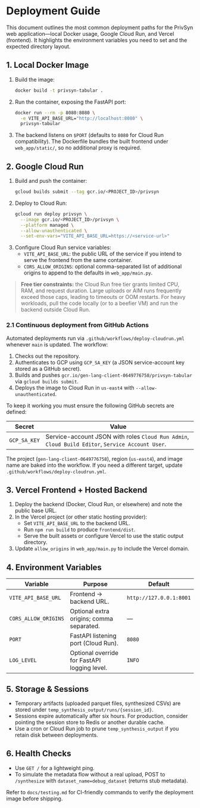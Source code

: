 # Deployment Guide

This document outlines the most common deployment paths for the PrivSyn web application—local Docker usage, Google Cloud Run, and Vercel (frontend). It highlights the environment variables you need to set and the expected directory layout.

## 1. Local Docker Image

1. Build the image:
   ```bash
   docker build -t privsyn-tabular .
   ```
2. Run the container, exposing the FastAPI port:
   ```bash
   docker run --rm -p 8080:8080 \
     -e VITE_API_BASE_URL="http://localhost:8080" \
     privsyn-tabular
   ```
3. The backend listens on `$PORT` (defaults to `8080` for Cloud Run compatibility). The Dockerfile bundles the built frontend under `web_app/static/`, so no additional proxy is required.

## 2. Google Cloud Run

1. Build and push the container:
   ```bash
   gcloud builds submit --tag gcr.io/<PROJECT_ID>/privsyn
   ```
2. Deploy to Cloud Run:
   ```bash
   gcloud run deploy privsyn \
     --image gcr.io/<PROJECT_ID>/privsyn \
     --platform managed \
     --allow-unauthenticated \
     --set-env-vars="VITE_API_BASE_URL=https://<service-url>"
   ```
3. Configure Cloud Run service variables:
   - `VITE_API_BASE_URL`: the public URL of the service if you intend to serve the frontend from the same container.
   - `CORS_ALLOW_ORIGINS`: optional comma-separated list of additional origins to append to the defaults in `web_app/main.py`.

> **Free tier constraints:** the Cloud Run free tier grants limited CPU, RAM, and request duration. Large uploads or AIM runs frequently exceed those caps, leading to timeouts or OOM restarts. For heavy workloads, pull the code locally (or to a beefier VM) and run the backend outside Cloud Run.

### 2.1 Continuous deployment from GitHub Actions

Automated deployments run via `.github/workflows/deploy-cloudrun.yml` whenever `main` is updated. The workflow:

1. Checks out the repository.
2. Authenticates to GCP using `GCP_SA_KEY` (a JSON service-account key stored as a GitHub secret).
3. Builds and pushes `gcr.io/gen-lang-client-0649776758/privsyn-tabular` via `gcloud builds submit`.
4. Deploys the image to Cloud Run in `us-east4` with `--allow-unauthenticated`.

To keep it working you must ensure the following GitHub secrets are defined:

| Secret       | Value                                                                   |
|--------------|-------------------------------------------------------------------------| 
| `GCP_SA_KEY` | Service-account JSON with roles `Cloud Run Admin`, `Cloud Build Editor`, `Service Account User`. |

The project (`gen-lang-client-0649776758`), region (`us-east4`), and image name are baked into the workflow. If you need a different target, update `.github/workflows/deploy-cloudrun.yml`.

## 3. Vercel Frontend + Hosted Backend

1. Deploy the backend (Docker, Cloud Run, or elsewhere) and note the public base URL.
2. In the Vercel project (or other static hosting provider):
   - Set `VITE_API_BASE_URL` to the backend URL.
   - Run `npm run build` to produce `frontend/dist`.
   - Serve the built assets or configure Vercel to use the static output directory.
3. Update `allow_origins` in `web_app/main.py` to include the Vercel domain.

## 4. Environment Variables

| Variable | Purpose | Default |
|----------|---------|---------|
| `VITE_API_BASE_URL` | Frontend → backend URL. | `http://127.0.0.1:8001` |
| `CORS_ALLOW_ORIGINS` | Optional extra origins; comma separated. | — |
| `PORT` | FastAPI listening port (Cloud Run). | `8080` |
| `LOG_LEVEL` | Optional override for FastAPI logging level. | `INFO` |

## 5. Storage & Sessions

- Temporary artifacts (uploaded parquet files, synthesized CSVs) are stored under `temp_synthesis_output/runs/{session_id}`.
- Sessions expire automatically after six hours. For production, consider pointing the session store to Redis or another durable cache.
- Use a cron or Cloud Run job to prune `temp_synthesis_output` if you retain disk between deployments.

## 6. Health Checks

- Use `GET /` for a lightweight ping.
- To simulate the metadata flow without a real upload, POST to `/synthesize` with `dataset_name=debug_dataset` (returns stub metadata).

Refer to `docs/testing.md` for CI-friendly commands to verify the deployment image before shipping.
